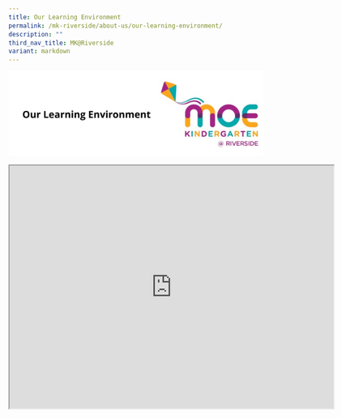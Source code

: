 ```yaml
---
title: Our Learning Environment
permalink: /mk-riverside/about-us/our-learning-environment/
description: ""
third_nav_title: MK@Riverside
variant: markdown
---
```

![](/images/header-ourlearningenvt.jpg)

<iframe src="https://www.youtube.com/embed/nLWIMoxBrN8" height="480" width="640">
</iframe>